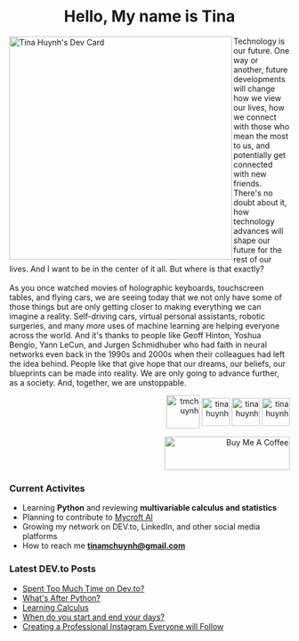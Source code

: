 <h1 align="center">Hello, My name is Tina</h1>

  <a href="https://app.daily.dev/tmchuynh"><img align=left src="https://github.com/tmchuynh/tmchuynh/blob/master/devcard.svg" width="400" alt="Tina Huynh's Dev Card"/></a>
<div>
  <p align="left">Technology is our future. One way or another, future developments will change how we view our lives, how we connect with those who mean the most to us, and potentially get connected with new friends. There's no doubt about it, how technology advances will shape our future for the rest of our lives. And I want to be in the center of it all. But where is that exactly?<br><br>As you once watched movies of holographic keyboards, touchscreen tables, and flying cars, we are seeing today that we not only have some of those things but are only getting closer to making everything we can imagine a reality. Self-driving cars, virtual personal assistants, robotic surgeries, and many more uses of machine learning are helping everyone across the world. And it's thanks to people like Geoff Hinton, Yoshua Bengio, Yann LeCun, and Jurgen Schmidhuber who had faith in neural networks even back in the 1990s and 2000s when their colleagues had left the idea behind. People like that give hope that our dreams, our beliefs, our blueprints can be made into reality. We are only going to advance further, as a society. And, together, we are unstoppable.</p>
</div>

<p align="right">
  <a href="https://dev.to/tmchuynh" target="blank"><img align="center" src="https://github.com/tmchuynh/tmchuynh/blob/2dfeed835fbdf8d00121e9b981904611a10ba4cd/images/code.png" alt="tmchuynh" height="60" width="60" /></a>
  <a href="https://linkedin.com/in/tina huynh" target="blank"><img align="center" src="https://github.com/tmchuynh/tmchuynh/blob/2dfeed835fbdf8d00121e9b981904611a10ba4cd/images/linkedin.png" alt="tina huynh" height="50" width="50" /></a>
  <a href="https://twitter.com/tinamchuynh" target="blank"><img align="center" src="https://github.com/tmchuynh/tmchuynh/blob/2dfeed835fbdf8d00121e9b981904611a10ba4cd/images/twitter.png" alt="tina huynh" height="50" width="50" /></a>
  <a href="https://www.instagram.com/tmchuynh/" target="blank"><img align="center" src="https://github.com/tmchuynh/tmchuynh/blob/2dfeed835fbdf8d00121e9b981904611a10ba4cd/images/instagram.png" alt="tina huynh" height="50" width="50" /></a>
</p>
<p align="right">
  <a href="https://www.buymeacoffee.com/tmchuynh" target="_blank"><img src="https://github.com/t-mc-huynh/t-mc-huynh/blob/0bfb005d066ac2685c776a7c19e64fcfde2c4dd0/images/bmc-button.png" alt="Buy Me A Coffee" height="60" width="225"></a>
</p>

### Current Activites
- Learning **Python** and reviewing **multivariable calculus and statistics**
- Planning to contribute to [Mycroft AI](https://mycroft.ai/contribute/)
- Growing my network on DEV.to, LinkedIn, and other social media platforms
- How to reach me **tinamchuynh@gmail.com**

### Latest DEV.to Posts
<!-- BLOG-POST-LIST:START -->
- [Spent Too Much Time on Dev.to?](https://dev.to/tmchuynh/spent-too-much-time-on-devto-381j)
- [What&#39;s After Python?](https://dev.to/tmchuynh/whats-after-python-32h5)
- [Learning Calculus](https://dev.to/tmchuynh/learning-calculus-jh6)
- [When do you start and end your days?](https://dev.to/tmchuynh/when-do-you-start-and-end-your-days-1h0d)
- [Creating a Professional Instagram Everyone will Follow](https://dev.to/tmchuynh/creating-a-professional-instagram-everyone-will-follow-286g)
<!-- BLOG-POST-LIST:END -->
